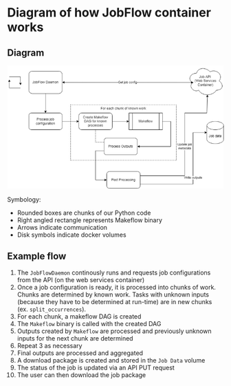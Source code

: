 # Diagram of how JobFlow container works

## Diagram

![JobFlow Design](images/jobflow_container.png)

Symbology:
* Rounded boxes are chunks of our Python code
* Right angled rectangle represents Makeflow binary
* Arrows indicate communication
* Disk symbols indicate docker volumes

## Example flow

1. The `JobFlowDaemon` continously runs and requests job configurations from the API (on the web services container)
2. Once a job configuration is ready, it is processed into chunks of work.  Chunks are determined by known work.  Tasks with unknown inputs (because they have to be determined at run-time) are in new chunks (ex. `split_occurrences`).
3. For each chunk, a makeflow DAG is created
4. The `Makeflow` binary is called with the created DAG
5. Outputs created by `Makeflow` are processed and previously unknown inputs for the next chunk are determined
6. Repeat 3 as necessary
7. Final outputs are processed and aggregated
8. A download package is created and stored in the `Job Data` volume
9. The status of the job is updated via an API PUT request
10. The user can then download the job package
